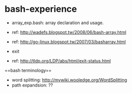 bash-experience
===============

* array_exp.bash: array declaration and usage.
 * ref: http://wadefs.blogspot.tw/2008/06/bash-array.html
 * ref: http://go-linux.blogspot.tw/2007/03/basharray.html

* exit
 * ref: http://tldp.org/LDP/abs/html/exit-status.html

==bash terminology==
* word splitting: http://mywiki.wooledge.org/WordSplitting
* path expandsion: ??
